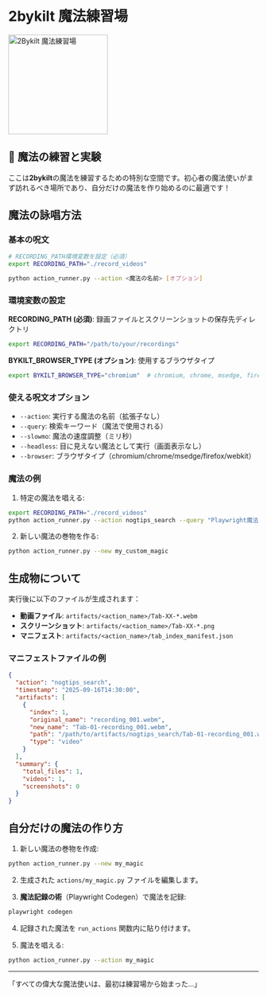 # 2bykilt 魔法練習場

<img src="../../assets/2bykilt-practice.png" alt="2Bykilt 魔法練習場" width="200"/>

## 🧪 魔法の練習と実験

ここは**2bykilt**の魔法を練習するための特別な空間です。初心者の魔法使いがまず訪れるべき場所であり、自分だけの魔法を作り始めるのに最適です！

## 魔法の詠唱方法

### 基本の呪文

```bash
# RECORDING_PATH環境変数を設定（必須）
export RECORDING_PATH="./record_videos"

python action_runner.py --action <魔法の名前> [オプション]
```

### 環境変数の設定

**RECORDING_PATH (必須)**: 録画ファイルとスクリーンショットの保存先ディレクトリ

```bash
export RECORDING_PATH="/path/to/your/recordings"
```

**BYKILT_BROWSER_TYPE (オプション)**: 使用するブラウザタイプ

```bash
export BYKILT_BROWSER_TYPE="chromium"  # chromium, chrome, msedge, firefox, webkit
```

### 使える呪文オプション

- `--action`: 実行する魔法の名前（拡張子なし）
- `--query`: 検索キーワード（魔法で使用される）
- `--slowmo`: 魔法の速度調整（ミリ秒）
- `--headless`: 目に見えない魔法として実行（画面表示なし）
- `--browser`: ブラウザタイプ（chromium/chrome/msedge/firefox/webkit）

### 魔法の例

1. 特定の魔法を唱える:

```bash
export RECORDING_PATH="./record_videos"
python action_runner.py --action nogtips_search --query "Playwright魔法の使い方"
```

2. 新しい魔法の巻物を作る:

```bash
python action_runner.py --new my_custom_magic
```

## 生成物について

実行後に以下のファイルが生成されます：

- **動画ファイル**: `artifacts/<action_name>/Tab-XX-*.webm`
- **スクリーンショット**: `artifacts/<action_name>/Tab-XX-*.png`
- **マニフェスト**: `artifacts/<action_name>/tab_index_manifest.json`

### マニフェストファイルの例

```json
{
  "action": "nogtips_search",
  "timestamp": "2025-09-16T14:30:00",
  "artifacts": [
    {
      "index": 1,
      "original_name": "recording_001.webm",
      "new_name": "Tab-01-recording_001.webm",
      "path": "/path/to/artifacts/nogtips_search/Tab-01-recording_001.webm",
      "type": "video"
    }
  ],
  "summary": {
    "total_files": 1,
    "videos": 1,
    "screenshots": 0
  }
}
```

## 自分だけの魔法の作り方

1. 新しい魔法の巻物を作成:

```bash
python action_runner.py --new my_magic
```

2. 生成された `actions/my_magic.py` ファイルを編集します。

3. **魔法記録の術**（Playwright Codegen）で魔法を記録:

```bash
playwright codegen
```

4. 記録された魔法を `run_actions` 関数内に貼り付けます。

5. 魔法を唱える:

```bash
python action_runner.py --action my_magic
```

---

「すべての偉大な魔法使いは、最初は練習場から始まった...」
